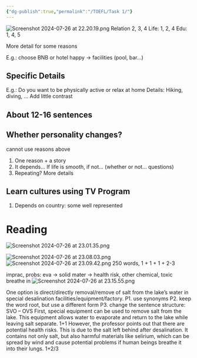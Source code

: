 ```yaml
---
{"dg-publish":true,"permalink":"/TOEFL/Task 1/"}
---
```


![Screenshot 2024-07-26 at 22.20.19.png](/img/user/TOEFL/Screenshot%202024-07-26%20at%2022.20.19.png)
Relation 2, 3, 4
Life: 1, 2, 4
Edu: 1, 4, 5

More detail for some reasons

E.g.: choose BNB or hotel
happy -> facilities (pool, bar...)
## Specific Details
E.g.: Do you want to be physically active or relax at home
Details: Hiking, diving, ...
Add little contrast
## About 12-16 sentences

## Whether personality changes?
cannot use reasons above
1. One reason + a story
2. It depends... If life is smooth, if not... (whether or not... questions)
3. Repeating? More details
## Learn cultures using TV Program
1. Depends on country: some well represented
# Reading
![Screenshot 2024-07-26 at 23.01.35.png](/img/user/TOEFL/Screenshot%202024-07-26%20at%2023.01.35.png)

![Screenshot 2024-07-26 at 23.08.03.png](/img/user/TOEFL/Screenshot%202024-07-26%20at%2023.08.03.png)![Screenshot 2024-07-26 at 23.09.42.png](/img/user/TOEFL/Screenshot%202024-07-26%20at%2023.09.42.png)
250 words, 1 + 1 + 1 + 2-3

imprac, probs: eva -> solid mater -> health risk, other chemical, toxic breathe in
![Screenshot 2024-07-26 at 23.15.55.png](/img/user/TOEFL/Screenshot%202024-07-26%20at%2023.15.55.png)

One option is direct/directly removal/remove of salt from the lake’s water in special desalination facilities/equipment/factory. 
P1. use synonyms
P2. keep the word root, but use a different form
P3. change the sentence structure: SVO – OVS
First, special equipment can be used to remove salt from the lake. This equipment allows water to evaporate and return to the lake while leaving salt separate. 1+1
However, the professor points out that there are potential health risks.
This is due to the salt left behind after desalination. It contains not only salt, but also harmful materials like selirium, which can be spread by wind and cause potential problems if human beings breathe it into their lungs. 1+2/3